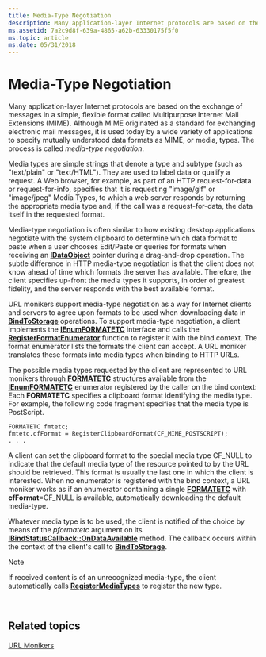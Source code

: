 ```yaml
---
title: Media-Type Negotiation
description: Many application-layer Internet protocols are based on the exchange of messages in a simple, flexible format called Multipurpose Internet Mail Extensions (MIME).
ms.assetid: 7a2c9d8f-639a-4865-a62b-63330175f5f0
ms.topic: article
ms.date: 05/31/2018
---
```


# Media-Type Negotiation

Many application-layer Internet protocols are based on the exchange of messages in a simple, flexible format called Multipurpose Internet Mail Extensions (MIME). Although MIME originated as a standard for exchanging electronic mail messages, it is used today by a wide variety of applications to specify mutually understood data formats as MIME, or media, types. The process is called *media-type negotiation*.

Media types are simple strings that denote a type and subtype (such as "text/plain" or "text/HTML"). They are used to label data or qualify a request. A Web browser, for example, as part of an HTTP request-for-data or request-for-info, specifies that it is requesting "image/gif" or "image/jpeg" Media Types, to which a web server responds by returning the appropriate media type and, if the call was a request-for-data, the data itself in the requested format.

Media-type negotiation is often similar to how existing desktop applications negotiate with the system clipboard to determine which data format to paste when a user chooses Edit/Paste or queries for formats when receiving an [**IDataObject**](/windows/desktop/api/ObjIdl/nn-objidl-idataobject) pointer during a drag-and-drop operation. The subtle difference in HTTP media-type negotiation is that the client does not know ahead of time which formats the server has available. Therefore, the client specifies up-front the media types it supports, in order of greatest fidelity, and the server responds with the best available format.

URL monikers support media-type negotiation as a way for Internet clients and servers to agree upon formats to be used when downloading data in [**BindToStorage**](/windows/desktop/api/ObjIdl/nf-objidl-imoniker-bindtostorage) operations. To support media-type negotiation, a client implements the [**IEnumFORMATETC**](/windows/desktop/api/ObjIdl/nn-objidl-ienumformatetc) interface and calls the [**RegisterFormatEnumerator**](/previous-versions/windows/internet-explorer/ie-developer/platform-apis/ms775116(v=vs.85)) function to register it with the bind context. The format enumerator lists the formats the client can accept. A URL moniker translates these formats into media types when binding to HTTP URLs.

The possible media types requested by the client are represented to URL monikers through [**FORMATETC**](/windows/win32/api/objidl/ns-objidl-formatetc) structures available from the [**IEnumFORMATETC**](/windows/desktop/api/ObjIdl/nn-objidl-ienumformatetc) enumerator registered by the caller on the bind context: Each **FORMATETC** specifies a clipboard format identifying the media type. For example, the following code fragment specifies that the media type is PostScript.

``` syntax
FORMATETC fmtetc;
fmtetc.cfFormat = RegisterClipboardFormat(CF_MIME_POSTSCRIPT);
. . .
```

A client can set the clipboard format to the special media type CF\_NULL to indicate that the default media type of the resource pointed to by the URL should be retrieved. This format is usually the last one in which the client is interested. When no enumerator is registered with the bind context, a URL moniker works as if an enumerator containing a single [**FORMATETC**](/windows/win32/api/objidl/ns-objidl-formatetc) with **cfFormat**=CF\_NULL is available, automatically downloading the default media-type.

Whatever media type is to be used, the client is notified of the choice by means of the *pformatetc* argument on its [**IBindStatusCallback::OnDataAvailable**](/previous-versions/windows/internet-explorer/ie-developer/platform-apis/ms775061(v=vs.85)) method. The callback occurs within the context of the client's call to [**BindToStorage**](/windows/desktop/api/ObjIdl/nf-objidl-imoniker-bindtostorage).

> [!Note]  
> If received content is of an unrecognized media-type, the client automatically calls [**RegisterMediaTypes**](/previous-versions/windows/internet-explorer/ie-developer/platform-apis/ms775118(v=vs.85)) to register the new type.

 

## Related topics

<dl> <dt>

[URL Monikers](url-monikers.md)
</dt> </dl>

 

 